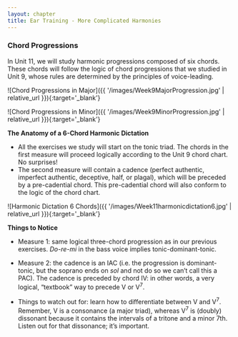 ```yaml
---
layout: chapter
title: Ear Training - More Complicated Harmonies
---
```


### Chord Progressions 
In Unit 11, we will study harmonic progressions composed of six chords. These chords will follow the logic of chord progressions that we studied in Unit 9, whose rules are determined by the principles of voice-leading.

![Chord Progressions in Major]({{ '/images/Week9MajorProgression.jpg' | relative_url }}){:target='_blank'}

![Chord Progressions in Minor]({{ '/images/Week9MinorProgression.jpg' | relative_url }}){:target='_blank'}

**The Anatomy of a 6-Chord Harmonic Dictation**
- All the exercises we study will start on the tonic triad. The chords in the first measure will proceed logically according to the Unit 9 chord chart. No surprises!
- The second measure will contain a cadence (perfect authentic, imperfect authentic, deceptive, half, or plagal), which will be preceded by a pre-cadential chord. This pre-cadential chord will also conform to the logic of the chord chart.

![Harmonic Dictation 6 Chords]({{ '/images/Week11harmonicdictation6.jpg' | relative_url }}){:target='_blank'}

**Things to Notice**
- Measure 1: same logical three-chord progression as in our previous exercises. *Do-re-mi* in the bass voice implies tonic-dominant-tonic.

- Measure 2: the cadence is an IAC (i.e. the progression is dominant-tonic, but the soprano ends on *sol* and not do so we can’t call this a PAC). The cadence is preceded by chord IV: in other words, a very logical, “textbook” way to precede V or V<sup>7</sup>.

- Things to watch out for: learn how to differentiate between V and V<sup>7</sup>. Remember, V is a consonance (a major triad), whereas V<sup>7</sup> is (doubly) dissonant because it contains the intervals of a tritone and a minor 7th. Listen out for that dissonance; it’s important.